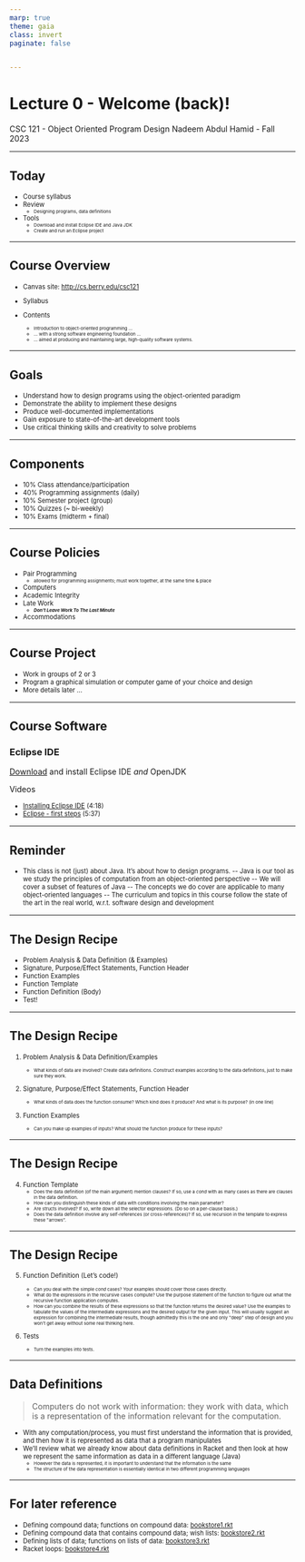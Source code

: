 ```yaml
---
marp: true
theme: gaia
class: invert
paginate: false


---
```

# Lecture 0 - Welcome (back)!
CSC 121 - Object Oriented Program Design
Nadeem Abdul Hamid - Fall 2023

<!-- paginate: skip -->
<!-- _class: lead -->


---
## Today
- Course syllabus
- Review
    - Designing programs, data definitions
- Tools
    - Download and install Eclipse IDE and Java JDK
    - Create and run an Eclipse project


<!-- paginate: true -->
<!-- footer: Lecture 0 - Welcome -->


---
## Course Overview

- Canvas site: http://cs.berry.edu/csc121
- Syllabus

- Contents
    - Introduction to object-oriented programming ...
    - ... with a strong software engineering foundation ...
    - ... aimed at producing and maintaining large, high-quality software systems.


---
## Goals

- Understand how to design programs using the object-oriented paradigm
- Demonstrate the ability to implement these designs
- Produce well-documented implementations
- Gain exposure to state-of-the-art development tools
- Use critical thinking skills and creativity to solve problems


--- 
## Components

- 10% Class attendance/participation
- 40% Programming assignments (daily)
- 10% Semester project (group)
- 10% Quizzes (~ bi-weekly)
- 10% Exams (midterm + final)


---
## Course Policies

- Pair Programming 
    - allowed for programming assignments; must work together, at the same time & place
- Computers
- Academic Integrity
- Late Work
    - ***Don’t Leave Work To The Last Minute***
- Accommodations


---
## Course Project

- Work in groups of 2 or 3
- Program a graphical simulation or computer game of your choice and design
- More details later ...


---
## Course Software

### Eclipse IDE
[Download](http://eclipse.org/downloads/) and install Eclipse IDE *and* OpenJDK

Videos
- [Installing Eclipse IDE](https://youtu.be/A3wRGdhu55Y) (4:18)
- [Eclipse - first steps](https://youtu.be/nlxNO7Ntj_w) (5:37)


---
## Reminder
- This class is not (just) about Java. It’s about how to design programs.
    -- Java is our tool as we study the principles of computation from an object-oriented perspective
    -- We will cover a subset of features of Java
    -- The concepts we do cover are applicable to many object-oriented languages
    -- The curriculum and topics in this course follow the state of the art in the real world, w.r.t. software design and development


---
## The Design Recipe

- Problem Analysis & Data Definition (& Examples)
- Signature, Purpose/Effect Statements, Function Header
- Function Examples
- Function Template
- Function Definition (Body)
- Test!


---
## The Design Recipe
<style scoped>li li  { font-size: 80%; }</style>

1. Problem Analysis & Data Definition/Examples
    - What kinds of data are involved? Create data definitions. Construct examples according to the data definitions, just to make sure they work.

2. Signature, Purpose/Effect Statements, Function Header
    - What kinds of data does the function consume? Which kind does it produce? And what is its purpose? (in one line)

3. Function Examples
    - Can you make up examples of inputs? What should the function produce for these inputs?

---
## The Design Recipe
<style scoped>li li  { font-size: 80%; }</style>

4. Function Template
    - Does the data definition (of the main argument) mention clauses? If so, use a *cond* with as many cases as there are clauses in the data definition.
    - How can you distinguish these kinds of data with conditions involving the main parameter?
    - Are structs involved? If so, write down all the selector expressions. (Do so on a per-clause basis.)
    - Does the data definition involve any self-references (or cross-references)? If so, use recursion in the template to express these "arrows”.

---
## The Design Recipe
<style scoped>li li  { font-size: 70%; }</style>

5. Function Definition (Let’s code!)
    - Can you deal with the simple *cond* cases? Your examples should cover those cases directly.
    - What do the expressions in the recursive cases compute? Use the purpose statement of the function to figure out what the recursive function application computes.
    - How can you combine the results of these expressions so that the function returns the desired value? Use the examples to tabulate the values of the intermediate expressions and the desired output for the given input. This will usually suggest an expression for combining the intermediate results, though admittedly this is the one and only "deep" step of design and you won't get away without some real thinking here.

6. Tests 
    - Turn the examples into tests.


---
## Data Definitions
<style scoped>li { font-size: 80%; }</style>

> Computers do not work with information: they work with data, which is a representation of the information relevant for the computation.

- With any computation/process, you must first understand the information that is provided, and then how it is represented as data that a program manipulates
- We’ll review what we already know about data definitions in Racket and then look at how we represent the same information as data in a different language (Java)
    - However the data is represented, it is important to understand that the information is the same
    - The structure of the data representation is essentially identical in two different programming languages


---
## For later reference

- Defining compound data; functions on compound data: [bookstore1.rkt](code/bookstore1.rkt)
- Defining compound data that contains compound data; wish lists: [bookstore2.rkt](code/bookstore2.rkt)
- Defining lists of data; functions on lists of data: [bookstore3.rkt](code/bookstore3.rkt)
- Racket loops: [bookstore4.rkt](code/bookstore4.rkt)
